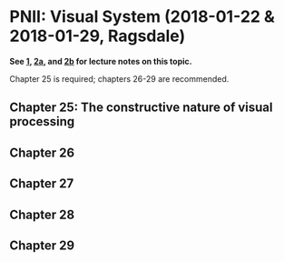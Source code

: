 # PNII: Visual System (2018-01-22 & 2018-01-29, Ragsdale)
**See [1](../lecture_notes/pnii_2018_01_22_rdm.md), [2a](../lecture_notes/pnii_2018_01_29_emd.md), and [2b](../lecture_notes/pnii_2018_01_29_rdm.md) for lecture notes on this topic.**

Chapter 25 is required; chapters 26-29 are recommended.

## Chapter 25: The constructive nature of visual processing
## Chapter 26
## Chapter 27
## Chapter 28
## Chapter 29
